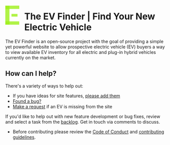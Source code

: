 <img
  src="theevfinder.png"
  align="left"
  height="60px"
  style="padding: .5rem 1rem .5rem 0"
/>

<h1>The EV Finder | Find Your New Electric Vehicle</h1>

The EV Finder is an open-source project with the goal of providing a simple yet
powerful website to allow prospective electric vehicle (EV) buyers a way to view
available EV inventory for all electric and plug-in hybrid vehicles currently on
the market.

## How can I help?

There's a variety of ways to help out:

- If you have ideas for site features, [please add them](https://github.com/Ben-Chapman/EVFinder/issues/new?template=feature-request.md)
- [Found a bug?](https://github.com/Ben-Chapman/EVFinder/issues/new?template=bug_report.md)
- [Make a request](https://github.com/Ben-Chapman/EVFinder/issues/new?template=request-for-a-new-vehicle.md) if an EV is missing from the site

If you'd like to help out with new feature development or bug fixes, review and select a task from the [backlog](https://github.com/Ben-Chapman/EVFinder/issues). Get in touch via comments
to discuss.

- Before contributing please review the [Code of Conduct](CODE_OF_CONDUCT.md) and [contributing guidelines](CONTRIBUTING.md).
